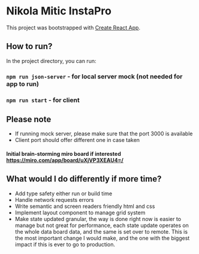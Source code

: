 # Nikola Mitic InstaPro

This project was bootstrapped with [Create React App](https://github.com/facebook/create-react-app).

## How to run?

In the project directory, you can run:

### `npm run json-server` - for local server mock (not needed for app to run)

### `npm run start` - for client

## Please note

- If running mock server, please make sure that the port 3000 is available
- Client port should offer different one in case taken

#### Initial brain-storming miro board if interested https://miro.com/app/board/uXjVP3XEAU4=/

## What would I do differently if more time?

- Add type safety either run or build time
- Handle network requests errors
- Write semantic and screen readers friendly html and css
- Implement layout component to manage grid system
- Make state updated granular, the way is done right now is easier to manage but not great for performance, each
  state update operates on the whole data board data, and the same is set over to remote. This is the most important
  change I would make, and the one with the biggest impact if this is ever to go to production.  